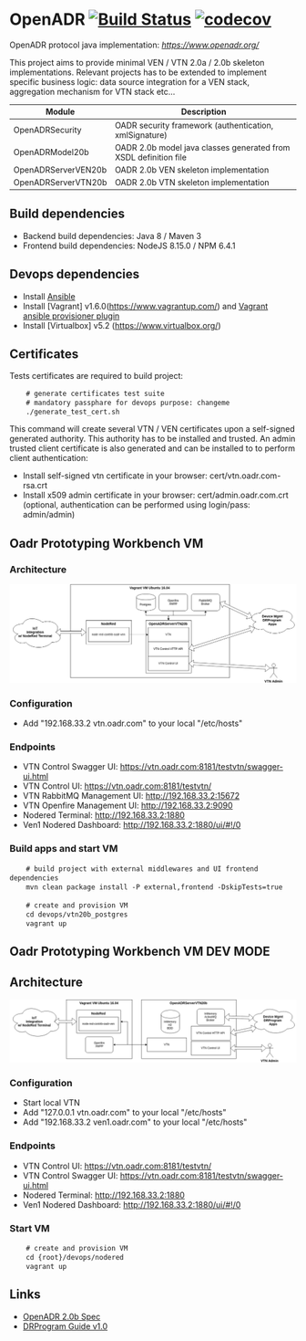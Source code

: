 # OpenADR  [![Build Status](https://travis-ci.org/avob/OpenADR.svg?branch=master)](https://travis-ci.org/avob/OpenADR)  [![codecov](https://codecov.io/gh/avob/OpenADR/branch/master/graph/badge.svg)](https://codecov.io/gh/avob/OpenADR)


OpenADR protocol java implementation: *https://www.openadr.org/*

This project aims to provide minimal VEN / VTN 2.0a / 2.0b skeleton implementations. Relevant projects has to be extended to implement specific business logic: data source integration for a VEN stack, aggregation mechanism for VTN stack etc...

Module | Description
------------- | ------------- 
OpenADRSecurity | OADR security framework (authentication, xmlSignature)
OpenADRModel20b | OADR 2.0b model java classes generated from XSDL definition file
OpenADRServerVEN20b | OADR 2.0b VEN skeleton implementation
OpenADRServerVTN20b | OADR 2.0b VTN skeleton implementation

## Build dependencies
- Backend build dependencies: Java 8 / Maven 3
- Frontend build dependencies: NodeJS 8.15.0 / NPM 6.4.1

## Devops dependencies

- Install [Ansible](https://docs.ansible.com/ansible/latest/installation_guide/intro_installation.html#installing-the-control-machine)
- Install [Vagrant] v1.6.0(https://www.vagrantup.com/) and [Vagrant ansible provisioner plugin](https://www.vagrantup.com/docs/provisioning/ansible.html)
- Install [Virtualbox] v5.2 (https://www.virtualbox.org/)

## Certificates

Tests certificates are required to build project:
```shell
	# generate certificates test suite
	# mandatory passphare for devops purpose: changeme
	./generate_test_cert.sh
```

This command will create several VTN / VEN certificates upon a self-signed generated authority. This authority has to be installed and trusted. An admin trusted client certificate is also generated and can be installed to to perform client authentication:

- Install self-signed vtn certificate in your browser: cert/vtn.oadr.com-rsa.crt
- Install x509 admin certificate in your browser: cert/admin.oadr.com.crt (optional, authentication can be performed using login/pass: admin/admin)

## Oadr Prototyping Workbench VM

### Architecture

<p align="center">
  <img src="https://github.com/avob/OpenADR/raw/master/oadr_workbench_integration_infra.png?raw=true" alt="Sublime's custom image"/>
</p>


### Configuration

- Add "192.168.33.2 vtn.oadr.com" to your local "/etc/hosts"

### Endpoints

- VTN Control Swagger UI: https://vtn.oadr.com:8181/testvtn/swagger-ui.html
- VTN Control UI: https://vtn.oadr.com:8181/testvtn/
- VTN RabbitMQ Management UI: http://192.168.33.2:15672
- VTN Openfire Management UI: http://192.168.33.2:9090
- Nodered Terminal: http://192.168.33.2:1880 
- Ven1 Nodered Dashboard: http://192.168.33.2:1880/ui/#!/0


### Build apps and start VM
```shell
	# build project with external middlewares and UI frontend dependencies
	mvn clean package install -P external,frontend -DskipTests=true

	# create and provision VM
	cd devops/vtn20b_postgres
	vagrant up
```

## Oadr Prototyping Workbench VM DEV MODE

## Architecture

<p align="center">
  <img src="https://github.com/avob/OpenADR/raw/master/oadr_workbench_dev_infra.png?raw=true" alt="Sublime's custom image"/>
</p>


### Configuration

- Start local VTN
- Add "127.0.0.1 vtn.oadr.com" to your local "/etc/hosts"
- Add "192.168.33.2 ven1.oadr.com" to your local "/etc/hosts"

### Endpoints

- VTN Control UI: https://vtn.oadr.com:8181/testvtn/
- VTN Control Swagger UI: https://vtn.oadr.com:8181/testvtn/swagger-ui.html
- Nodered Terminal: http://192.168.33.2:1880 
- Ven1 Nodered Dashboard: http://192.168.33.2:1880/ui/#!/0
 
### Start VM
```shell
    # create and provision VM
	cd {root}/devops/nodered
	vagrant up
```

## Links

- [OpenADR 2.0b Spec](https://cimug.ucaiug.org/Projects/CIM-OpenADR/Shared%20Documents/Source%20Documents/OpenADR%20Alliance/OpenADR_2_0b_Profile_Specification_v1.0.pdf)
- [DRProgram Guide v1.0](https://www.openadr.org/assets/openadr_drprogramguide_v1.0.pdf)

